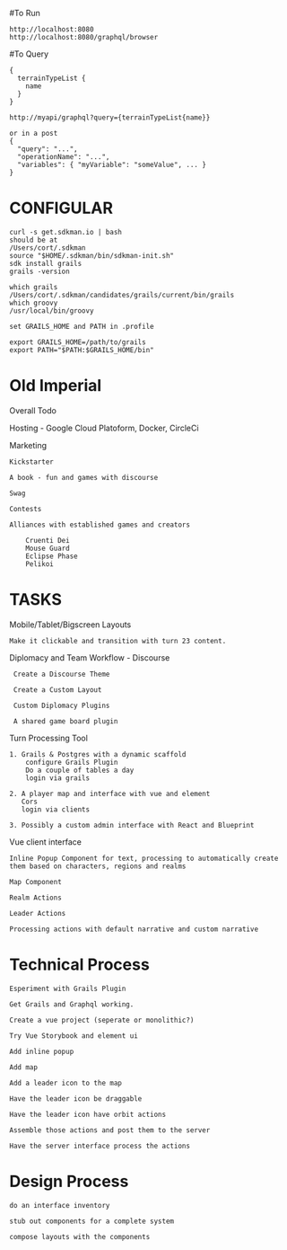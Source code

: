 #To Run
    
    http://localhost:8080
    http://localhost:8080/graphql/browser

#To Query
    
    {
      terrainTypeList {
        name
      }
    }
    
    http://myapi/graphql?query={terrainTypeList{name}}
    
    or in a post
    {
      "query": "...",
      "operationName": "...",
      "variables": { "myVariable": "someValue", ... }
    }
    
# CONFIGULAR
    curl -s get.sdkman.io | bash
    should be at
    /Users/cort/.sdkman
    source "$HOME/.sdkman/bin/sdkman-init.sh"
    sdk install grails
    grails -version
    
    which grails
    /Users/cort/.sdkman/candidates/grails/current/bin/grails
    which groovy
    /usr/local/bin/groovy

    set GRAILS_HOME and PATH in .profile

    export GRAILS_HOME=/path/to/grails
    export PATH="$PATH:$GRAILS_HOME/bin" 


# Old Imperial

Overall Todo

Hosting - Google Cloud Platoform, Docker, CircleCi

Marketing
    
    Kickstarter
    
    A book - fun and games with discourse
    
    Swag
    
    Contests
    
    Alliances with established games and creators 
        
        Cruenti Dei
        Mouse Guard
        Eclipse Phase
        Pelikoi

# TASKS

Mobile/Tablet/Bigscreen Layouts

    Make it clickable and transition with turn 23 content.


Diplomacy and Team Workflow - Discourse
    
     Create a Discourse Theme
    
     Create a Custom Layout
    
     Custom Diplomacy Plugins
    
     A shared game board plugin

Turn Processing Tool 
    
    1. Grails & Postgres with a dynamic scaffold
        configure Grails Plugin
        Do a couple of tables a day
        login via grails
    
    2. A player map and interface with vue and element
       Cors
       login via clients
       
    3. Possibly a custom admin interface with React and Blueprint    

    
Vue client interface
    
    Inline Popup Component for text, processing to automatically create them based on characters, regions and realms
    
    Map Component
    
    Realm Actions
    
    Leader Actions
    
    Processing actions with default narrative and custom narrative


# Technical Process

    Esperiment with Grails Plugin
    
    Get Grails and Graphql working.    
    
    Create a vue project (seperate or monolithic?)

    Try Vue Storybook and element ui
    
    Add inline popup
    
    Add map
   
    Add a leader icon to the map
    
    Have the leader icon be draggable
    
    Have the leader icon have orbit actions
    
    Assemble those actions and post them to the server
    
    Have the server interface process the actions

# Design Process

    do an interface inventory
    
    stub out components for a complete system
    
    compose layouts with the components
    
    







 